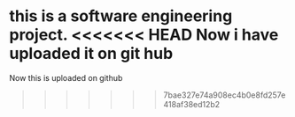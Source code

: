this is a software engineering project.
<<<<<<< HEAD
Now i have uploaded it on git hub
=======

Now this is uploaded on github

>>>>>>> 7bae327e74a908ec4b0e8fd257e418af38ed12b2
